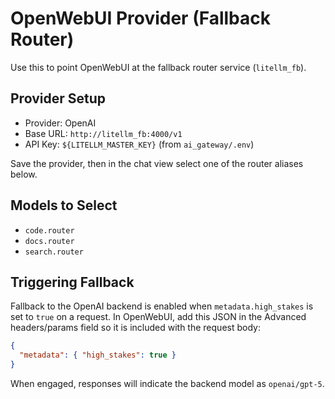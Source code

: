 # OpenWebUI Provider (Fallback Router)

Use this to point OpenWebUI at the fallback router service (`litellm_fb`).

## Provider Setup
- Provider: OpenAI
- Base URL: `http://litellm_fb:4000/v1`
- API Key: `${LITELLM_MASTER_KEY}` (from `ai_gateway/.env`)

Save the provider, then in the chat view select one of the router aliases below.

## Models to Select
- `code.router`
- `docs.router`
- `search.router`

## Triggering Fallback
Fallback to the OpenAI backend is enabled when `metadata.high_stakes` is set to `true` on a request. In OpenWebUI, add this JSON in the Advanced headers/params field so it is included with the request body:

```json
{
  "metadata": { "high_stakes": true }
}
```

When engaged, responses will indicate the backend model as `openai/gpt-5`.


